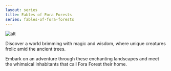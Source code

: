 ```yaml
---
layout: series
title: Fables of Fora Forests
series: fables-of-fora-forests
---
```


![alt](/baba/assets/images/series/fables-of-fora.png)

Discover a world brimming with magic and wisdom, where unique creatures frolic amid the ancient trees.

Embark on an adventure through these enchanting landscapes and meet the whimsical inhabitants that call Fora Forest their home.
